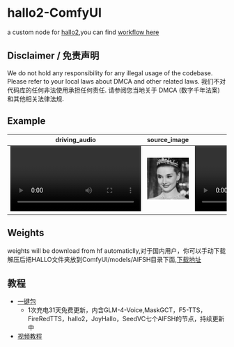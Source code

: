 # hallo2-ComfyUI
a custom node for [hallo2](https://github.com/fudan-generative-vision/hallo2),you can find [workflow here](./doc/)
## Disclaimer / 免责声明
We do not hold any responsibility for any illegal usage of the codebase. Please refer to your local laws about DMCA and other related laws. 我们不对代码库的任何非法使用承担任何责任. 请参阅您当地关于 DMCA (数字千年法案) 和其他相关法律法规.
## Example
|driving_audio|source_image|out_video|
|--|--|--|
|<video src="https://github.com/user-attachments/assets/9489ce1b-6896-40aa-b2fc-71f5e78194da"/>|![](./doc/3.jpg)|<video src="https://github.com/user-attachments/assets/f43057dd-aa3b-4de8-b8ca-f0e2f439dee8"/>|

## Weights
weights will be download from hf automaticlly,对于国内用户，你可以手动下载解压后把HALLO文件夹放到ComfyUI/models/AIFSH目录下面,[下载地址](https://pan.quark.cn/s/9052b4c7c98e)

## 教程
- [一键包](https://b23.tv/yeRPUSw)
  - 1次充电31天免费更新，内含GLM-4-Voice,MaskGCT，F5-TTS，FireRedTTS，hallo2，JoyHallo，SeedVC七个AIFSH的节点，持续更新中
- [视频教程](https://www.bilibili.com/video/BV1ZeyNYcE34)
